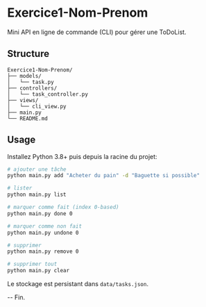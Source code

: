 # Exercice1-Nom-Prenom

Mini API en ligne de commande (CLI) pour gérer une ToDoList.

## Structure
```
Exercice1-Nom-Prenom/
├── models/
│   └── task.py
├── controllers/
│   └── task_controller.py
├── views/
│   └── cli_view.py
├── main.py
└── README.md
```

## Usage
Installez Python 3.8+ puis depuis la racine du projet:

```bash
# ajouter une tâche
python main.py add "Acheter du pain" -d "Baguette si possible"

# lister
python main.py list

# marquer comme fait (index 0-based)
python main.py done 0

# marquer comme non fait
python main.py undone 0

# supprimer
python main.py remove 0

# supprimer tout
python main.py clear
```

Le stockage est persistant dans `data/tasks.json`.

-- Fin.
